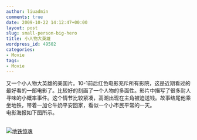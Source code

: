 ```yaml
---
author: liuadmin
comments: true
date: 2009-10-22 14:12:47+00:00
layout: post
slug: small-person-big-hero
title: 小人物大英雄
wordpress_id: 49502
categories:
- Movie
tags:
- Movie
---
```


又一个小人物大英雄的美国片。10-1前后红色电影充斥所有影院，这是近期看过的最好看的一部电影了。比较好的刻画了一个人物的多面性。影片中描写了很多耐人寻味的小概率事件。这个情节比较紧凑，高潮出现在主角被迫送钱。故事结尾他乘坐地铁，带着一加仑牛奶平安回家，看似一个小市民平常的一天。<br />电影海报如下图所示。<br />

<br />[![地铁惊魂](http://cdn1.martinliu.cn/wp-content/uploads/266/26670/2009/10/e59cb0e99381e6838ae9ad82.jpg)](http://martinliu.cn/2009/10/22/small-person-big-hero/e59cb0e99381e6838ae9ad82/)
